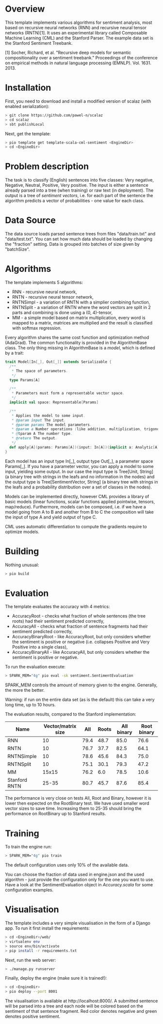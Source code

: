 Overview
======

This template implements various algorithms for sentiment analysis, most based on recursive neural networks (RNN) and recursive neural tensor networks (RNTN)[1]. It uses an experimental library called Composable Machine Learning (CML) and the Stanford Parser. The example data set is the Stanford Sentiment Treebank.

[1] Socher, Richard, et al. "Recursive deep models for semantic compositionality over a sentiment treebank." Proceedings of the conference on empirical methods in natural language processing (EMNLP). Vol. 1631. 2013.

Installation
======

First, you need to download and install a modified version of scalaz (with enabled serialization):
```bash
> git clone https://github.com/pawel-n/scalaz
> cd scalaz
> sbt publishLocal
```

Next, get the template:
```bash
> pio template get template-scala-cml-sentiment <EngineDir>
> cd <EngineDir>
```

Problem description
=====

The task is to classify (English) sentences into five classes: Very negative, Negative, Neutral, Positive, Very positive. The input is either a sentence already parsed into a tree (when training) or raw text (in deployment). The output is a tree of *sentiment vectors*, i.e. for each part of the sentence the algorithm predicts a vector of probabilities - one value for each class.

Data Source
=====

The data source loads parsed sentence trees from files "data/train.txt" and "data/test.txt". You can set how much
data should be loaded by changing the "fraction" setting. Data is grouped into batches of size given by "batchSize".

Algorithms
=====

The template implements 5 algorithms:
* RNN - recursive neural network,
* RNTN - recursive neural tensor network,
* RNTNSimpl - a variation of RNTN with a simplier combining function,
* RNTNSplit - a variation of RNTN where the word vectors are split in 2 parts and combining is done using a (0, 4)-tensor,
* MM - a simple model based on matrix multiplication, every word is mapped to a matrix, matrices are multiplied and the result is classified with softmax regression.

Every algorithm shares the same cost function and optimization method (AdaGrad). The common functionality is provided in the AlgorithmBase class. The only thing missing in AlgorithmBase is a *model*, which is defined by a trait:
```scala
trait Model[In[_], Out[_]] extends Serializable {
  /**
   * The space of parameters.
   */
  type Params[A]

  /**
   * Parameters must form a representable vector space.
   */
  implicit val space: Representable[Params]

  /**
   * Applies the model to some input.
   * @param input The input.
   * @param params The model parameters.
   * @param a Number operations (like addition, multiplication, trigonometric functions).
   * @tparam A The number type.
   * @return The output.
   */
  def apply[A](params: Params[A])(input: In[A])(implicit a: Analytic[A]): Out[A]
}
```
Each model has an input type In[\_], output type Out[\_], a parameter space Params[\_]. If you have a parameter vector, you can apply a model to some input, yielding some output. In our case the input type is Tree[Unit, String] (a binary tree with strings in the leafs and no information in the nodes) and the output type is Tree[SentimentVector, String] (a binary tree with strings in the leafs and a probability distribution over a set of classes in the nodes).

Models can be implemented directly, however CML provides a library of basic models (linear functions, scalar functions applied pointwise, tensors, map/reduce). Furthermore, models can be composed, i.e. if we have a model going from A to B and another from B to C the composition will take the input of type A and yield output of type C.

CML uses automatic differentiation to compute the gradients require to optimize models.

Building
=====

Nothing unusual:
```bash
> pio build
```

Evaluation
=====

The template evaluates the accuracy with 4 metrics:
* AccuracyRoot - checks what fraction of whole sentences (the tree roots) had their sentiment predicted correctly,
* AccuracyAll - checks what fraction of sentence fragments had their sentiment predicted correctly,
* AccuracyBinaryRoot - like AccuracyRoot, but only considers whether the sentiment is positive or negative (i.e. collapses Positive and Very Positive into a single class),
* AccuracyBinaryAll - like AccuracyAll, but only considers whether the sentiment is positive or negative.

To run the evaluation execute:
```bash
> SPARK_MEM="4g" pio eval -sk sentiment.SentimentEvaluation
```

SPARK_MEM controls the amount of memory given to the engine. Generally, the more the better.

Warning: if run on the entire data set (as is the default) this can take a very long time, up to 10 hours.

The evaluation results, compared to the Stanford implementation:

Name       | Vector/matrix size | All  | Roots | All binary | Root binary
---------- | ------------------ | ---- | ----- | ---------- | -----------
RNN        | 10                 | 79.4 | 48.7  | 85.0       | 76.6
RNTN       | 10                 | 76.7 | 37.7  | 82.5       | 64.1
RNTNSimple | 10                 | 78.6 | 45.6  | 84.3       | 75.0
RNTNSplit  | 10                 | 75.1 | 30.1  | 79.3       | 47.2
MM         | 15x15              | 76.2 | 6.0   | 78.5       | 10.6
Stanford RNTN | 25-35           | 80.7 | 45.7  | 87.6       | 85.4

The performance is very close on tests All, Root and Binary, however it is lower then expected on the RootBinary test. We have used smaller word vector sizes to save time. Increasing them to 25-35 should bring the performance on RootBinary up to Stanford results.

Training
====

To train the engine run:
```bash
> SPARK_MEM="4g" pio train
```

The default configuration uses only 10% of the available data.

You can choose the fraction of data used in engine.json and the used algorithm - just provide the configuration only for the one you want to use. Have a look at the SentimentEvaluation object in *Accuracy.scala* for some configuration examples.

Visualisation
=====

The template includes a very simple visualisation in the form of a Django app. To run it first install the requirements:
```bash
> cd <EngineDir>/web/
> virtualenv env
> source env/bin/activate
> pip install -r requirements.txt
```
Next, run the web server:
```bash
> ./manage.py runserver
```

Finally, deploy the engine (make sure it is trained!):
```bash
> cd <EngineDir>
> pio deploy --port 8001
```

The visualisation is available at http://localhost:8000/. A submitted sentence will be parsed into a tree and each node will be colored based on the sentiment of that sentence fragment. Red color denotes negative and green denotes positive sentiment.
